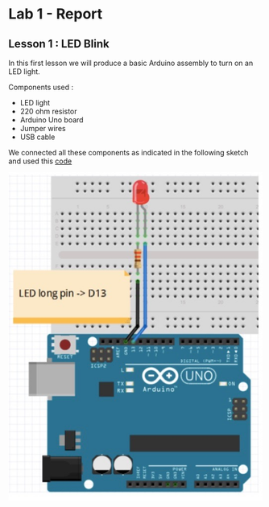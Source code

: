 # Lab 1 - Report

## Lesson 1 : LED Blink

In this first lesson we will produce a basic Arduino assembly to turn on an LED light.

Components used :
- LED light
- 220 ohm resistor
- Arduino Uno board
- Jumper wires
- USB cable 

We connected all these components as indicated in the following sketch and used this [code](LEDBlink.ino)

![](LEDBlink.png?raw=true)

